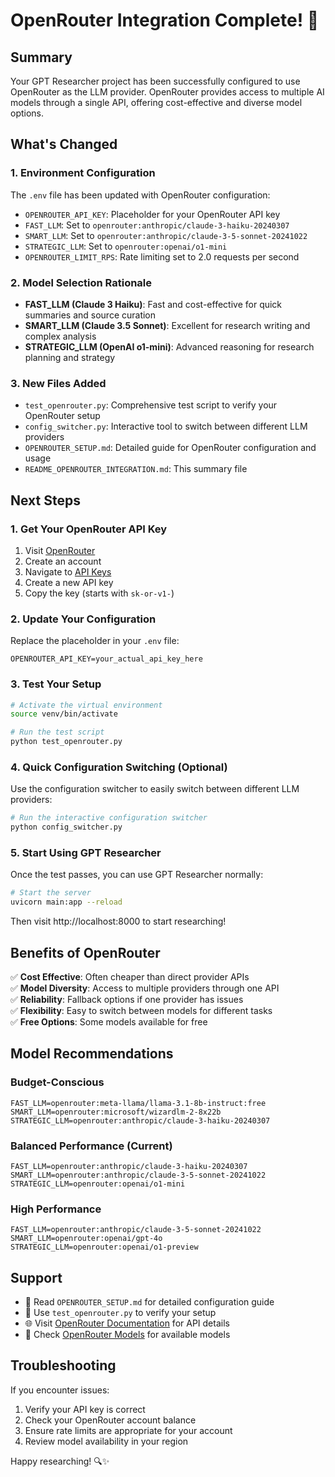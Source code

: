 # OpenRouter Integration Complete! 🎉

## Summary

Your GPT Researcher project has been successfully configured to use OpenRouter as the LLM provider. OpenRouter provides access to multiple AI models through a single API, offering cost-effective and diverse model options.

## What's Changed

### 1. Environment Configuration
The `.env` file has been updated with OpenRouter configuration:
- `OPENROUTER_API_KEY`: Placeholder for your OpenRouter API key
- `FAST_LLM`: Set to `openrouter:anthropic/claude-3-haiku-20240307`
- `SMART_LLM`: Set to `openrouter:anthropic/claude-3-5-sonnet-20241022`
- `STRATEGIC_LLM`: Set to `openrouter:openai/o1-mini`
- `OPENROUTER_LIMIT_RPS`: Rate limiting set to 2.0 requests per second

### 2. Model Selection Rationale
- **FAST_LLM (Claude 3 Haiku)**: Fast and cost-effective for quick summaries and source curation
- **SMART_LLM (Claude 3.5 Sonnet)**: Excellent for research writing and complex analysis
- **STRATEGIC_LLM (OpenAI o1-mini)**: Advanced reasoning for research planning and strategy

### 3. New Files Added
- `test_openrouter.py`: Comprehensive test script to verify your OpenRouter setup
- `config_switcher.py`: Interactive tool to switch between different LLM providers
- `OPENROUTER_SETUP.md`: Detailed guide for OpenRouter configuration and usage
- `README_OPENROUTER_INTEGRATION.md`: This summary file

## Next Steps

### 1. Get Your OpenRouter API Key
1. Visit [OpenRouter](https://openrouter.ai)
2. Create an account
3. Navigate to [API Keys](https://openrouter.ai/keys)
4. Create a new API key
5. Copy the key (starts with `sk-or-v1-`)

### 2. Update Your Configuration
Replace the placeholder in your `.env` file:
```env
OPENROUTER_API_KEY=your_actual_api_key_here
```

### 3. Test Your Setup
```bash
# Activate the virtual environment
source venv/bin/activate

# Run the test script
python test_openrouter.py
```

### 4. Quick Configuration Switching (Optional)
Use the configuration switcher to easily switch between different LLM providers:
```bash
# Run the interactive configuration switcher
python config_switcher.py
```

### 5. Start Using GPT Researcher
Once the test passes, you can use GPT Researcher normally:
```bash
# Start the server
uvicorn main:app --reload
```

Then visit http://localhost:8000 to start researching!

## Benefits of OpenRouter

✅ **Cost Effective**: Often cheaper than direct provider APIs  
✅ **Model Diversity**: Access to multiple providers through one API  
✅ **Reliability**: Fallback options if one provider has issues  
✅ **Flexibility**: Easy to switch between models for different tasks  
✅ **Free Options**: Some models available for free  

## Model Recommendations

### Budget-Conscious
```env
FAST_LLM=openrouter:meta-llama/llama-3.1-8b-instruct:free
SMART_LLM=openrouter:microsoft/wizardlm-2-8x22b
STRATEGIC_LLM=openrouter:anthropic/claude-3-haiku-20240307
```

### Balanced Performance (Current)
```env
FAST_LLM=openrouter:anthropic/claude-3-haiku-20240307
SMART_LLM=openrouter:anthropic/claude-3-5-sonnet-20241022
STRATEGIC_LLM=openrouter:openai/o1-mini
```

### High Performance
```env
FAST_LLM=openrouter:anthropic/claude-3-5-sonnet-20241022
SMART_LLM=openrouter:openai/gpt-4o
STRATEGIC_LLM=openrouter:openai/o1-preview
```

## Support

- 📖 Read `OPENROUTER_SETUP.md` for detailed configuration guide
- 🧪 Use `test_openrouter.py` to verify your setup
- 🌐 Visit [OpenRouter Documentation](https://openrouter.ai/docs) for API details
- 💬 Check [OpenRouter Models](https://openrouter.ai/models) for available models

## Troubleshooting

If you encounter issues:
1. Verify your API key is correct
2. Check your OpenRouter account balance
3. Ensure rate limits are appropriate for your account
4. Review model availability in your region

Happy researching! 🔍✨